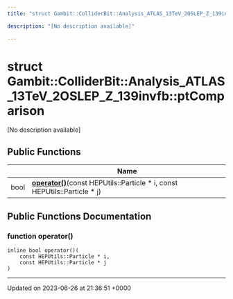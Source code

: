```yaml
---
title: "struct Gambit::ColliderBit::Analysis_ATLAS_13TeV_2OSLEP_Z_139invfb::ptComparison"

description: "[No description available]"

---
```


# struct Gambit::ColliderBit::Analysis_ATLAS_13TeV_2OSLEP_Z_139invfb::ptComparison



[No description available]

## Public Functions

|                | Name           |
| -------------- | -------------- |
| bool | **[operator()](/documentation/code/classes/structgambit_1_1colliderbit_1_1analysis__atlas__13tev__2oslep__z__139invfb_1_1ptcomparison/#function-operator)**(const HEPUtils::Particle * i, const HEPUtils::Particle * j) |

## Public Functions Documentation

### function operator()

```
inline bool operator()(
    const HEPUtils::Particle * i,
    const HEPUtils::Particle * j
)
```


-------------------------------

Updated on 2023-06-26 at 21:36:51 +0000